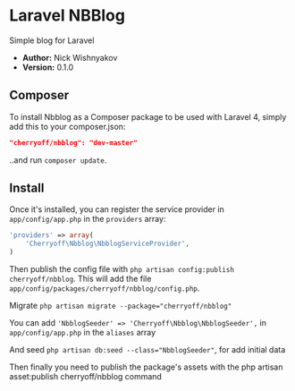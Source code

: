 # Laravel NBBlog

Simple blog for Laravel

- **Author:** Nick Wishnyakov
- **Version:** 0.1.0

## Composer

To install Nbblog as a Composer package to be used with Laravel 4, simply add this to your composer.json:

```json
"cherryoff/nbblog": "dev-master"
```

..and run `composer update`.

## Install

Once it's installed, you can register the service provider in `app/config/app.php` in the `providers` array:

```php
'providers' => array(
    'Cherryoff\Nbblog\NbblogServiceProvider',
)
```

Then publish the config file with `php artisan config:publish cherryoff/nbblog`. This will add the file `app/config/packages/cherryoff/nbblog/config.php`.

Migrate `php artisan migrate --package="cherryoff/nbblog"`

You can add `'NbblogSeeder' => 'Cherryoff\Nbblog\NbblogSeeder',` in `app/config/app.php` in the `aliases` array

And seed `php artisan db:seed --class="NbblogSeeder"`, for add initial data

Then finally you need to publish the package's assets with the php artisan asset:publish cherryoff/nbblog command
